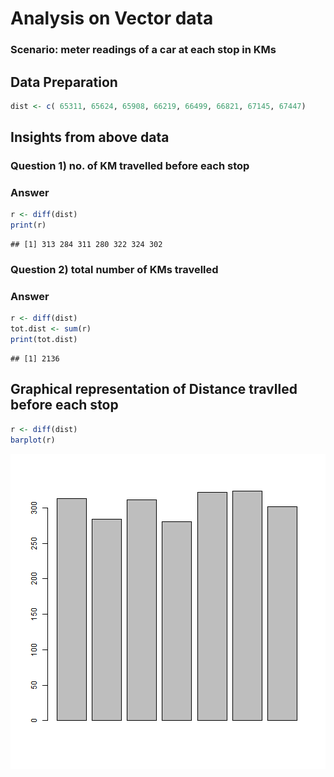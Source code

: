 #      Analysis on Vector data
###    Scenario: meter readings of a car at each stop in KMs

## Data Preparation

```r
dist <- c( 65311, 65624, 65908, 66219, 66499, 66821, 67145, 67447)
```

## Insights from above data
### Question 1) no. of KM travelled before each stop
### Answer

```r
r <- diff(dist)
print(r)
```

```
## [1] 313 284 311 280 322 324 302
```
### Question 2) total number of KMs travelled
### Answer

```r
r <- diff(dist)
tot.dist <- sum(r)
print(tot.dist)
```

```
## [1] 2136
```

## Graphical representation of Distance travlled before each stop

```r
r <- diff(dist)
barplot(r)
```

![plot of chunk unnamed-chunk-4](figure/unnamed-chunk-4-1.png)
